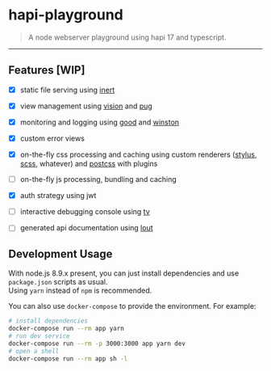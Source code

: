 hapi-playground
=================

> A node webserver playground using hapi 17 and typescript.

---

## Features [WIP]

  - [x] static file serving using [inert](https://github.com/hapijs/inert)

  - [x] view management using [vision](https://github.com/hapijs/vision)
    and [pug](https://github.com/pugjs/pug)

  - [x] monitoring and logging using [good](https://github.com/hapijs/good)
    and [winston](https://github.com/winstonjs/winston)

  - [x] custom error views

  - [x] on-the-fly css processing and caching using custom renderers
    ([stylus](https://github.com/stylus/stylus),
    [scss](https://github.com/sass/node-sass), whatever)
    and [postcss](https://github.com/postcss/postcss) with plugins
  
  - [ ] on-the-fly js processing, bundling and caching

  - [x] auth strategy using jwt

  - [ ] interactive debugging console using [tv](https://github.com/hapijs/tv)

  - [ ] generated api documentation using [lout](https://github.com/hapijs/lout)


## Development Usage

With node.js 8.9.x present, you can just install dependencies and use
`package.json` scripts as usual.  
Using `yarn` instead of `npm` is recommended.

You can also use `docker-compose` to provide the environment. For example:

``` sh
# install dependencies
docker-compose run --rm app yarn
# run dev service
docker-compose run --rm -p 3000:3000 app yarn dev
# open a shell
docker-compose run --rm app sh -l
```

